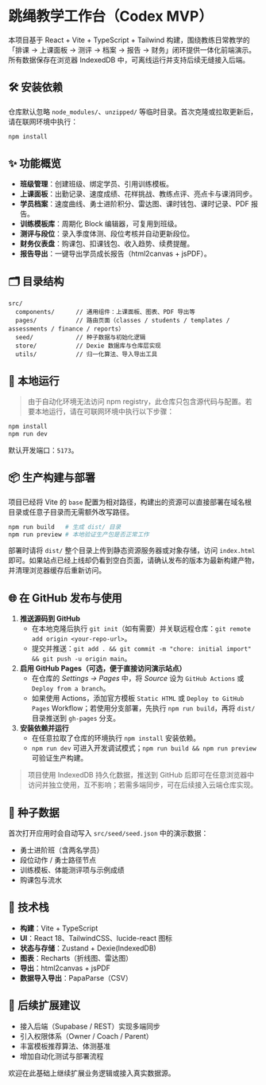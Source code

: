 # 跳绳教学工作台（Codex MVP）

本项目基于 React + Vite + TypeScript + Tailwind 构建，围绕教练日常教学的「排课 → 上课面板 → 测评 → 档案 → 报告 → 财务」闭环提供一体化前端演示。所有数据保存在浏览器 IndexedDB 中，可离线运行并支持后续无缝接入后端。

## 🛠️ 安装依赖

仓库默认忽略 `node_modules/`、`unzipped/` 等临时目录。首次克隆或拉取更新后，请在联网环境中执行：

```bash
npm install
```

## ✨ 功能概览

- **班级管理**：创建班级、绑定学员、引用训练模板。
- **上课面板**：出勤记录、速度成绩、花样挑战、教练点评、亮点卡与课消同步。
- **学员档案**：速度曲线、勇士进阶积分、雷达图、课时钱包、课时记录、PDF 报告。
- **训练模板库**：周期化 Block 编辑器，可复用到班级。
- **测评与段位**：录入季度体测、段位考核并自动更新段位。
- **财务仪表盘**：购课包、扣课钱包、收入趋势、续费提醒。
- **报告导出**：一键导出学员成长报告（html2canvas + jsPDF）。

## 🗂️ 目录结构

```
src/
  components/      // 通用组件：上课面板、图表、PDF 导出等
  pages/           // 路由页面（classes / students / templates / assessments / finance / reports）
  seed/            // 种子数据与初始化逻辑
  store/           // Dexie 数据库与仓库层实现
  utils/           // 归一化算法、导入导出工具
```

## 🚀 本地运行

> 由于自动化环境无法访问 npm registry，此仓库只包含源代码与配置。若要本地运行，请在可联网环境中执行以下步骤：

```bash
npm install
npm run dev
```

默认开发端口：`5173`。

## 📦 生产构建与部署

项目已经将 Vite 的 `base` 配置为相对路径，构建出的资源可以直接部署在域名根目录或任意子目录而无需额外改写路径。

```bash
npm run build   # 生成 dist/ 目录
npm run preview # 本地验证生产包是否正常工作
```

部署时请将 `dist/` 整个目录上传到静态资源服务器或对象存储，访问 `index.html` 即可。如果站点已经上线却仍看到空白页面，请确认发布的版本为最新构建产物，并清理浏览器缓存后重新访问。

## 🌐 在 GitHub 发布与使用

1. **推送源码到 GitHub**
   - 在本地克隆后执行 `git init`（如有需要）并关联远程仓库：`git remote add origin <your-repo-url>`。
   - 提交并推送：`git add . && git commit -m "chore: initial import" && git push -u origin main`。
2. **启用 GitHub Pages（可选，便于直接访问演示站点）**
   - 在仓库的 *Settings → Pages* 中，将 *Source* 设为 `GitHub Actions` 或 `Deploy from a branch`。
   - 如果使用 Actions，添加官方模板 `Static HTML` 或 `Deploy to GitHub Pages` Workflow；若使用分支部署，先执行 `npm run build`，再将 `dist/` 目录推送到 `gh-pages` 分支。
3. **安装依赖并运行**
   - 在任意拉取了仓库的环境执行 `npm install` 安装依赖。
   - `npm run dev` 可进入开发调试模式；`npm run build && npm run preview` 可验证生产构建。

> 项目使用 IndexedDB 持久化数据，推送到 GitHub 后即可在任意浏览器中访问并独立使用，互不影响；若需多端同步，可在后续接入云端仓库实现。

## 🧪 种子数据

首次打开应用时会自动写入 `src/seed/seed.json` 中的演示数据：

- 勇士进阶班（含两名学员）
- 段位动作 / 勇士路径节点
- 训练模板、体能测评项与示例成绩
- 购课包与流水

## 🔧 技术栈

- **构建**：Vite + TypeScript
- **UI**：React 18、TailwindCSS、lucide-react 图标
- **状态与存储**：Zustand + Dexie(IndexedDB)
- **图表**：Recharts（折线图、雷达图）
- **导出**：html2canvas + jsPDF
- **数据导入导出**：PapaParse（CSV）

## 📌 后续扩展建议

- 接入后端（Supabase / REST）实现多端同步
- 引入权限体系（Owner / Coach / Parent）
- 丰富模板推荐算法、体测基准
- 增加自动化测试与部署流程

欢迎在此基础上继续扩展业务逻辑或接入真实数据源。

